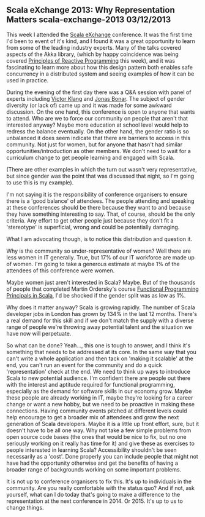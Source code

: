 Scala eXchange 2013: Why Representation Matters
scala-exchange-2013
03/12/2013
---
This week I attended the [Scala eXchange](http://skillsmatter.com/event/scala/scala-exchange-2013) conference. It was the first time I'd been to event of it's kind, and I found it was
a great opportunity to learn from some of the leading industry experts. Many of the talks covered aspects of the Akka
library, (which by happy coincidence was being covered  [Principles of Reactive Programming](https://www.coursera.org/course/reactive)
this week), and it was fascinating to learn more about how this design pattern both enables safe concurrency in a distributed system and seeing examples of how it can be
used in practice.

During the evening of the first day there was a Q&A session with panel of experts including [Victor Klang](https://twitter.com/viktorklang)
and [Jonas Bonar](https://twitter.com/jboner). The subject of gender diversity (or lack of) came up and it was
made for some awkward discussion.  On the one hand, this conference is open to anyone that wants to attend. Who are we to force our community on
people that aren't that interested anyway? Maybe more education at school level would help to redress the balance
eventually. On the other hand, the gender ratio is so unbalanced it does seem indicate that there are barriers to access in this community.
Not just for women, but for anyone that hasn't had similar opportunities/introduction as other members.
We don't need to wait for a curriculum change to get people learning and engaged with Scala.

(There are other examples in which the turn out wasn't very representative, but since gender was the point that was
discussed that night, so I'm going to use this is my example).

I'm not saying it is the responsibility of conference organisers to ensure there is a 'good balance' of attendees. The
people attending and speaking at these conferences should be there because they want to and because they have something
interesting to say. That, of course, should be the only criteria. Any effort to get other people just because they don't
fit a 'stereotype' is superficial, wrong and could be potentially damaging.

What I am advocating though, is to notice this distribution and question it.

Why is the community so under-representative of women?
Well there are less women in IT generally. True, but 17% of our IT workforce are made up of women. I'm going to
take a generous estimate at maybe 1% of the attendees of this conference were women.

Maybe women just aren't interested in Scala?
Maybe. But of the thousands of people that completed Martin Ordersky's course
[Functional Programming Principals in Scala](https://www.coursera.org/course/progfun), I'd be shocked if the gender split
was as low as 1%.

Why does it matter anyway?
Scala is growing rapidly. The number of Scala developer jobs in London has grown by 134% in the last 12 months.
There's a real demand for this skill and if we don't match the supply with a diverse range of people we're
throwing away potential talent and the situation we have now will perpetuate.

So what can be done?
Yeah..., this one is tough to answer, and I think it's something that needs to be addressed at its core. In the same way that
you can't write a whole application and then tack on 'making it scalable' at the end, you can't run an event for the community
and do a quick 'representation' check at the end. We need to think up ways to introduce Scala to new potential audience.
I'm confident there are people out there with the interest and aptitude required for functional programming, especially
as the demand for software skills in our economy grow. Maybe these people are already working in IT, maybe they're looking
for a career change or want a new hobby, but we need to be proactive in making these connections. Having community events pitched at different
levels could help encourage to get a broader mix of attendees and grow the next generation of Scala developers. Maybe it is a little up front effort, sure, but it doesn't
have to be all one way. Why not take a few simple problems from open source code bases (the ones that would be nice to fix,
but no one seriously working on it really has time for it) and give these as exercises to people interested in learning
Scala? Accessibility shouldn't be seen necessarily as a 'cost'. Done properly you can include people that might not have had the opportunity
otherwise and get the benefits of having a broader range of backgrounds working on some important problems.

It is not up to conference organisers to fix this. It's up to individuals in the community. Are you really comfortable
with the status quo? And if not, ask yourself, what can I do today that's going to make a difference to the representation
at the next conference in 2014. Or 2015. It's up to us to change things.

